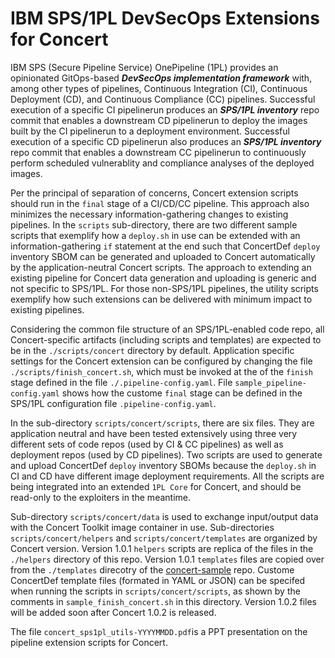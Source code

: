 # IBM SPS/1PL DevSecOps Extensions for Concert

IBM SPS (Secure Pipeline Service) OnePipeline (1PL) provides an opinionated GitOps-based ___DevSecOps implementation framework___ with, among other types of pipelines, Continuous Integration (CI), Continuous Deployment (CD), and Continuous Compliance (CC) pipelines. Successful execution of a specific CI pipelinerun produces an ___SPS/1PL inventory___ repo commit that enables a downstream CD pipelinerun to deploy the images built by the CI pipelinerun to a deployment environment. Successful execution of a specific CD pipelinerun also produces an ___SPS/1PL inventory___ repo commit that enables a downstream CC pipelinerun to continuously perform scheduled vulnerablity and compliance analyses of the deployed images.

Per the principal of separation of concerns, Concert extension scripts should run in the `final` stage of a CI/CD/CC pipeline.
This approach also minimizes the necessary information-gathering changes to existing pipelines.  In the `scripts` sub-directory, there are two different sample scripts that exemplify how a `deploy.sh` in use can be extended with an information-gathering `if` statement at the end such that ConcertDef `deploy` inventory SBOM can be generated and uploaded to Concert automatically by the application-neutral Concert scripts.  The approach to extending an existing pipeline for Concert data generation and uploading is generic and not specific to SPS/1PL.  For those non-SPS/1PL pipelines, the utility scripts exemplify how such extensions can be delivered with minimum impact to existing pipelines.

Considering the common file structure of an SPS/1PL-enabled code repo, all Concert-specific artifacts (including scripts and templates) are expected to be in the `./scripts/concert` directory by default.  Application specific settings for the Concert extension can be configured by changing the file `./scripts/finish_concert.sh`, which must be invoked at the of the `finish` stage defined in the file `./.pipeline-config.yaml`. File `sample_pipeline-config.yaml` shows how the custome `final` stage can be defined in the SPS/1PL configuration file `.pipeline-config.yaml`.

In the sub-directory `scripts/concert/scripts`, there are six files.  They are application neutral and have been tested extensively using three very different sets of code repos (used by CI & CC pipelines) as well as deployment repos (used by CD pipelines).  Two scripts are used to generate and upload ConcertDef `deploy` inventory SBOMs because the `deploy.sh` in CI and CD have different image deployment requirements. All the scripts are being integrated into an extended `1PL Core` for Concert, and should be read-only to the exploiters in the meantime.

Sub-directory `scripts/concert/data` is used to exchange input/output data with the Concert Toolkit image container in use.
Sub-directories `scripts/concert/helpers` and `scripts/concert/templates` are organized by Concert version.
Version 1.0.1 `helpers` scripts are replica of the files in the `./helpers` directory of this repo.
Version 1.0.1 `templates` files are copied over from the `./templates` direcotry of the
[concert-sample](https://github.ibm.com/roja/concert-sample) repo.  Custome ConcertDef template files (formated in YAML or JSON) can be specifed when running the scripts in `scripts/concert/scripts`, as shown by the comments in `sample_finish_concert.sh` in this directory.
Version 1.0.2 files will be added soon after Concert 1.0.2 is released.

The file `concert_sps1pl_utils-YYYYMMDD.pdf`is a PPT presentation on the pipeline extension scripts for Concert.
